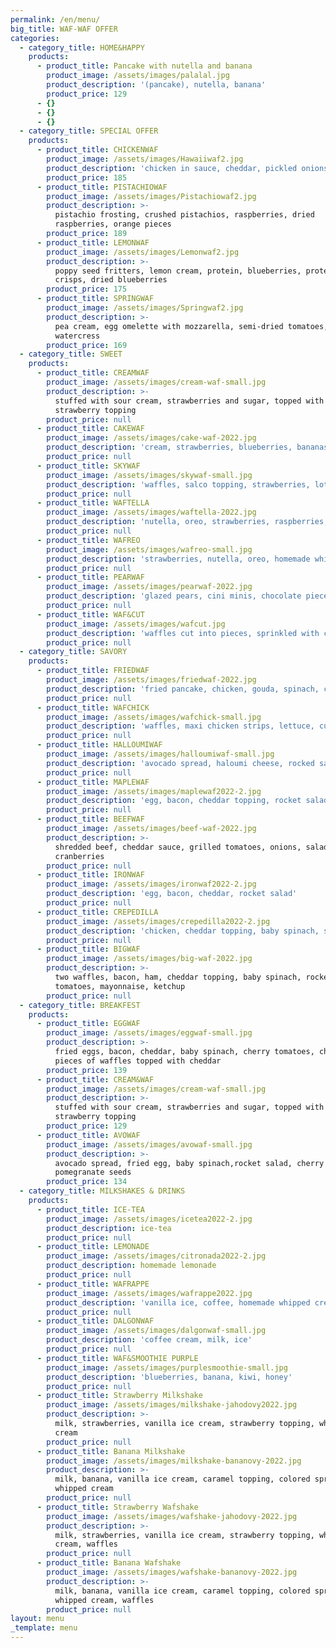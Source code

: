 ```yaml
---
permalink: /en/menu/
big_title: WAF-WAF OFFER
categories:
  - category_title: HOME&HAPPY
    products:
      - product_title: Pancake with nutella and banana
        product_image: /assets/images/palalal.jpg
        product_description: '(pancake), nutella, banana'
        product_price: 129
      - {}
      - {}
      - {}
  - category_title: SPECIAL OFFER
    products:
      - product_title: CHICKENWAF
        product_image: /assets/images/Hawaiiwaf2.jpg
        product_description: 'chicken in sauce, cheddar, pickled onions, watercress'
        product_price: 185
      - product_title: PISTACHIOWAF
        product_image: /assets/images/Pistachiowaf2.jpg
        product_description: >-
          pistachio frosting, crushed pistachios, raspberries, dried
          raspberries, orange pieces
        product_price: 189
      - product_title: LEMONWAF
        product_image: /assets/images/Lemonwaf2.jpg
        product_description: >-
          poppy seed fritters, lemon cream, protein, blueberries, protein
          crisps, dried blueberries
        product_price: 175
      - product_title: SPRINGWAF
        product_image: /assets/images/Springwaf2.jpg
        product_description: >-
          pea cream, egg omelette with mozzarella, semi-dried tomatoes,
          watercress
        product_price: 169
  - category_title: SWEET
    products:
      - product_title: CREAMWAF
        product_image: /assets/images/cream-waf-small.jpg
        product_description: >-
          stuffed with sour cream, strawberries and sugar, topped with
          strawberry topping
        product_price: null
      - product_title: CAKEWAF
        product_image: /assets/images/cake-waf-2022.jpg
        product_description: 'cream, strawberries, blueberries, bananas, salty caramel topping'
        product_price: null
      - product_title: SKYWAF
        product_image: /assets/images/skywaf-small.jpg
        product_description: 'waffles, salco topping, strawberries, lotus sprinkles and biscuit'
        product_price: null
      - product_title: WAFTELLA
        product_image: /assets/images/waftella-2022.jpg
        product_description: 'nutella, oreo, strawberries, raspberries, mascarpone'
        product_price: null
      - product_title: WAFREO
        product_image: /assets/images/wafreo-small.jpg
        product_description: 'strawberries, nutella, oreo, homemade whipped cream'
        product_price: null
      - product_title: PEARWAF
        product_image: /assets/images/pearwaf-2022.jpg
        product_description: 'glazed pears, cini minis, chocolate pieces, caramel topping,'
        product_price: null
      - product_title: WAF&CUT
        product_image: /assets/images/wafcut.jpg
        product_description: 'waffles cut into pieces, sprinkled with cinnamon sugar, nutella'
        product_price: null
  - category_title: SAVORY
    products:
      - product_title: FRIEDWAF
        product_image: /assets/images/friedwaf-2022.jpg
        product_description: 'fried pancake, chicken, gouda, spinach, corn'
        product_price: null
      - product_title: WAFCHICK
        product_image: /assets/images/wafchick-small.jpg
        product_description: 'waffles, maxi chicken strips, lettuce, cucumber, mayonnaise'
        product_price: null
      - product_title: HALLOUMIWAF
        product_image: /assets/images/halloumiwaf-small.jpg
        product_description: 'avocado spread, haloumi cheese, rocked salad, tomato'
        product_price: null
      - product_title: MAPLEWAF
        product_image: /assets/images/maplewaf2022-2.jpg
        product_description: 'egg, bacon, cheddar topping, rocket salad, tomato, maple syrup'
        product_price: null
      - product_title: BEEFWAF
        product_image: /assets/images/beef-waf-2022.jpg
        product_description: >-
          shredded beef, cheddar sauce, grilled tomatoes, onions, salad,
          cranberries
        product_price: null
      - product_title: IRONWAF
        product_image: /assets/images/ironwaf2022-2.jpg
        product_description: 'egg, bacon, cheddar, rocket salad'
        product_price: null
      - product_title: CREPEDILLA
        product_image: /assets/images/crepedilla2022-2.jpg
        product_description: 'chicken, cheddar topping, baby spinach, sour cream'
        product_price: null
      - product_title: BIGWAF
        product_image: /assets/images/big-waf-2022.jpg
        product_description: >-
          two waffles, bacon, ham, cheddar topping, baby spinach, rocked salad,
          tomatoes, mayonnaise, ketchup
        product_price: null
  - category_title: BREAKFEST
    products:
      - product_title: EGGWAF
        product_image: /assets/images/eggwaf-small.jpg
        product_description: >-
          fried eggs, bacon, cheddar, baby spinach, cherry tomatoes, chives and
          pieces of waffles topped with cheddar
        product_price: 139
      - product_title: CREAM&WAF
        product_image: /assets/images/cream-waf-small.jpg
        product_description: >-
          stuffed with sour cream, strawberries and sugar, topped with
          strawberry topping
        product_price: 129
      - product_title: AVOWAF
        product_image: /assets/images/avowaf-small.jpg
        product_description: >-
          avocado spread, fried egg, baby spinach,rocket salad, cherry tomatoes,
          pomegranate seeds
        product_price: 134
  - category_title: MILKSHAKES & DRINKS
    products:
      - product_title: ICE-TEA
        product_image: /assets/images/icetea2022-2.jpg
        product_description: ice-tea
        product_price: null
      - product_title: LEMONADE
        product_image: /assets/images/citronada2022-2.jpg
        product_description: homemade lemonade
        product_price: null
      - product_title: WAFRAPPE
        product_image: /assets/images/wafrappe2022.jpg
        product_description: 'vanilla ice, coffee, homemade whipped cream, lotus'
        product_price: null
      - product_title: DALGONWAF
        product_image: /assets/images/dalgonwaf-small.jpg
        product_description: 'coffee cream, milk, ice'
        product_price: null
      - product_title: WAF&SMOOTHIE PURPLE
        product_image: /assets/images/purplesmoothie-small.jpg
        product_description: 'blueberries, banana, kiwi, honey'
        product_price: null
      - product_title: Strawberry Milkshake
        product_image: /assets/images/milkshake-jahodovy2022.jpg
        product_description: >-
          milk, strawberries, vanilla ice cream, strawberry topping, whipped
          cream
        product_price: null
      - product_title: Banana Milkshake
        product_image: /assets/images/milkshake-bananovy-2022.jpg
        product_description: >-
          milk, banana, vanilla ice cream, caramel topping, colored sprinkles,
          whipped cream
        product_price: null
      - product_title: Strawberry Wafshake
        product_image: /assets/images/wafshake-jahodovy-2022.jpg
        product_description: >-
          milk, strawberries, vanilla ice cream, strawberry topping, whipped
          cream, waffles
        product_price: null
      - product_title: Banana Wafshake
        product_image: /assets/images/wafshake-bananovy-2022.jpg
        product_description: >-
          milk, banana, vanilla ice cream, caramel topping, colored sprinkles,
          whipped cream, waffles
        product_price: null
layout: menu
_template: menu
---
```


